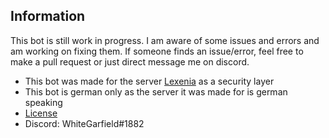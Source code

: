 <h2>Information</h2>
This bot is still work in progress.
I am aware of some issues and errors and am working on fixing them.
If someone finds an issue/error, feel free to make a pull request or just direct message me on discord.

* This bot was made for the server [Lexenia](https://discord.gg/lexenia) as a security layer
* This bot is german only as the server it was made for is german speaking
* [License](https://github.com/xXM0d3reXx/Lexenia-Security/blob/main/LICENSE)
* Discord: WhiteGarfield#1882

